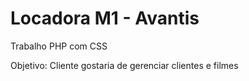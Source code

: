 Locadora M1 - Avantis
==========

Trabalho PHP com CSS

Objetivo: Cliente gostaria de gerenciar clientes e filmes
